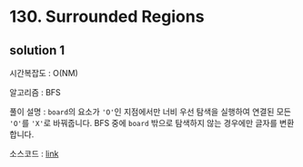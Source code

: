 # 130. Surrounded Regions

## solution 1

시간복잡도 : O(NM)

알고리즘 : BFS

풀이 설명 : `board`의 요소가 `'O'`인 지점에서만 너비 우선 탐색을 실행하여 연결된 모든 `'O'`를 `'X'`로 바꿔줍니다. BFS 중에 `board` 밖으로 탐색하지 않는 경우에만 글자를 변환합니다.

소스코드 : [link](./130-yongjoonseo.py)


